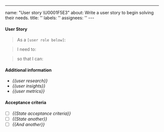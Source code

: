 ---

name: "User story \U0001F5E3"
about: Write a user story to begin solving their needs.
title: ''
labels: ''
assignees: ''
---<!-- Avoid any type of solutions in this user story -->

<!-- replace _{{...}}_ with your own words or remove -->

#### User Story

<!-- {{Provide a detailed description of the user's need here, but avoid any type of solutions}} -->

> As a `[user role below]`:

> I need to:

> so that I can:

#### Additional information

<!--  {{Please provide any additional information or resources for reference}} -->

- _{{user research}}_
- _{{user insights}}_
- _{{user metrics}}_

#### Acceptance criteria

- [ ] _{{State acceptance criteria}}_
- [ ] _{{State another}}_
- [ ] _{{And another}}_

<!-- Consider the following when writing Acceptance criteria for this story. -->
<!-- *** Each product backlog item or user story should have at least one Acceptance criteria. -->
<!-- *** Acceptance criteria defines a deliverable that can be completed in a single sprint -->
<!-- *** Each Acceptance criterion is independently testable. -->
<!-- *** Include functional as well as non-functional criteria – when relevant. -->
<!-- *** Team members write Acceptance criteria and the Product Owner verifies it. -->
